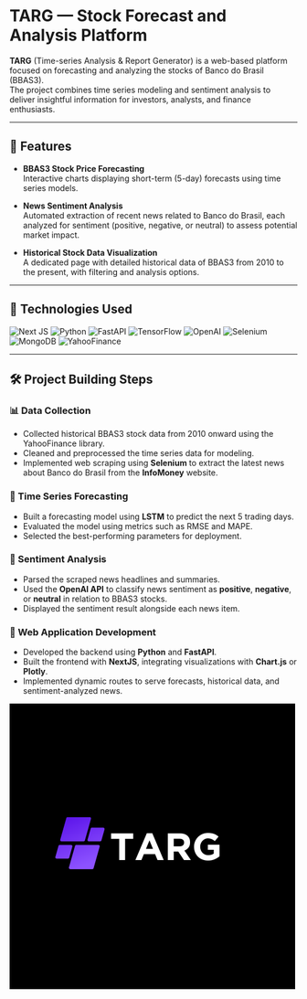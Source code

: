# TARG —  Stock Forecast and Analysis Platform

**TARG** (Time-series Analysis & Report Generator) is a web-based platform focused on forecasting and analyzing the stocks of Banco do Brasil (BBAS3).  
The project combines time series modeling and sentiment analysis to deliver insightful information for investors, analysts, and finance enthusiasts.

---

## 🚀 Features

- **BBAS3 Stock Price Forecasting**  
  Interactive charts displaying short-term (5-day) forecasts using time series models.

- **News Sentiment Analysis**  
  Automated extraction of recent news related to Banco do Brasil, each analyzed for sentiment (positive, negative, or neutral) to assess potential market impact.

- **Historical Stock Data Visualization**  
  A dedicated page with detailed historical data of BBAS3 from 2010 to the present, with filtering and analysis options.

---

## 🧰 Technologies Used

![Next JS](https://img.shields.io/badge/Next-black?style=for-the-badge&logo=next.js&logoColor=white)
![Python](https://img.shields.io/badge/Python-3776AB?style=for-the-badge&logo=python&logoColor=white)
![FastAPI](https://img.shields.io/badge/FastAPI-009688?style=for-the-badge&logo=fastapi&logoColor=white)
![TensorFlow](https://img.shields.io/badge/TensorFlow-%23FF6F00.svg?style=for-the-badge&logo=TensorFlow&logoColor=white)
![OpenAI](https://img.shields.io/badge/OpenAI_API-412991?style=for-the-badge&logo=openai&logoColor=white)
![Selenium](https://img.shields.io/badge/Selenium-43B02A?style=for-the-badge&logo=selenium&logoColor=white)
![MongoDB](https://img.shields.io/badge/MongoDB-4EA94B?style=for-the-badge&logo=mongodb&logoColor=white)
![YahooFinance](https://img.shields.io/badge/Yahoo_Finance-6001D2?style=for-the-badge&logo=yahoo&logoColor=white)

---

## 🛠️ Project Building Steps

### 📊 Data Collection
- Collected historical BBAS3 stock data from 2010 onward using the YahooFinance library.
- Cleaned and preprocessed the time series data for modeling.
- Implemented web scraping using **Selenium** to extract the latest news about Banco do Brasil from the **InfoMoney** website.

### 🤖 Time Series Forecasting
- Built a forecasting model using **LSTM** to predict the next 5 trading days.
- Evaluated the model using metrics such as RMSE and MAPE.
- Selected the best-performing parameters for deployment.

### 💬 Sentiment Analysis
- Parsed the scraped news headlines and summaries.
- Used the **OpenAI API** to classify news sentiment as **positive**, **negative**, or **neutral** in relation to BBAS3 stocks.
- Displayed the sentiment result alongside each news item.

### 🧱 Web Application Development
- Developed the backend using **Python** and **FastAPI**.
- Built the frontend with **NextJS**, integrating visualizations with **Chart.js** or **Plotly**.
- Implemented dynamic routes to serve forecasts, historical data, and sentiment-analyzed news.

![Logo](/Backend/Targ.png)
